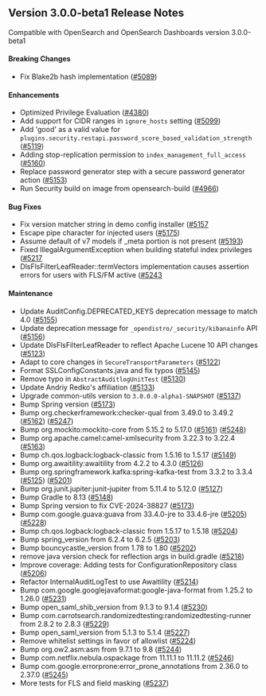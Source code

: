 ## Version 3.0.0-beta1 Release Notes

Compatible with OpenSearch and OpenSearch Dashboards version 3.0.0-beta1

#### Breaking Changes
* Fix Blake2b hash implementation ([#5089](https://github.com/opensearch-project/security/pull/5089))

#### Enhancements
* Optimized Privilege Evaluation ([#4380](https://github.com/opensearch-project/security/pull/4380))
* Add support for CIDR ranges in `ignore_hosts` setting ([#5099](https://github.com/opensearch-project/security/pull/5099))
* Add 'good' as a valid value for `plugins.security.restapi.password_score_based_validation_strength` ([#5119](https://github.com/opensearch-project/security/pull/5119))
* Adding stop-replication permission to `index_management_full_access` ([#5160](https://github.com/opensearch-project/security/pull/5160))
* Replace password generator step with a secure password generator action ([#5153](https://github.com/opensearch-project/security/pull/5153))
* Run Security build on image from opensearch-build ([#4966](https://github.com/opensearch-project/security/pull/4966))

#### Bug Fixes
* Fix version matcher string in demo config installer ([#5157](https://github.com/opensearch-project/security/pull/5157)
* Escape pipe character for injected users ([#5175](https://github.com/opensearch-project/security/pull/5175))
* Assume default of v7 models if _meta portion is not present ([#5193](https://github.com/opensearch-project/security/pull/5193))
* Fixed IllegalArgumentException when building stateful index privileges ([#5217](https://github.com/opensearch-project/security/pull/5217)
* DlsFlsFilterLeafReader::termVectors implementation causes assertion errors for users with FLS/FM active ([#5243](https://github.com/opensearch-project/security/pull/5243)

#### Maintenance
* Update AuditConfig.DEPRECATED_KEYS deprecation message to match 4.0 ([#5155](https://github.com/opensearch-project/security/pull/5155))
* Update deprecation message for `_opendistro/_security/kibanainfo` API ([#5156](https://github.com/opensearch-project/security/pull/5156))
* Update DlsFlsFilterLeafReader to reflect Apache Lucene 10 API changes ([#5123](https://github.com/opensearch-project/security/pull/5123))
* Adapt to core changes in `SecureTransportParameters` ([#5122](https://github.com/opensearch-project/security/pull/5122))
* Format SSLConfigConstants.java and fix typos ([#5145](https://github.com/opensearch-project/security/pull/5145))
* Remove typo in `AbstractAuditlogUnitTest` ([#5130](https://github.com/opensearch-project/security/pull/5130))
* Update Andriy Redko's affiliation ([#5133](https://github.com/opensearch-project/security/pull/5133))
* Upgrade common-utils version to `3.0.0.0-alpha1-SNAPSHOT` ([#5137](https://github.com/opensearch-project/security/pull/5137))
* Bump Spring version ([#5173](https://github.com/opensearch-project/security/pull/5173))
* Bump org.checkerframework:checker-qual from 3.49.0 to 3.49.2 ([#5162](https://github.com/opensearch-project/security/pull/5162)) ([#5247](https://github.com/opensearch-project/security/pull/5247))
* Bump org.mockito:mockito-core from 5.15.2 to 5.17.0 ([#5161](https://github.com/opensearch-project/security/pull/5161)) ([#5248](https://github.com/opensearch-project/security/pull/5248))
* Bump org.apache.camel:camel-xmlsecurity from 3.22.3 to 3.22.4 ([#5163](https://github.com/opensearch-project/security/pull/5163))
* Bump ch.qos.logback:logback-classic from 1.5.16 to 1.5.17 ([#5149](https://github.com/opensearch-project/security/pull/5149))
* Bump org.awaitility:awaitility from 4.2.2 to 4.3.0 ([#5126](https://github.com/opensearch-project/security/pull/5126))
* Bump org.springframework.kafka:spring-kafka-test from 3.3.2 to 3.3.4 ([#5125](https://github.com/opensearch-project/security/pull/5125)) ([#5201](https://github.com/opensearch-project/security/pull/5201))
* Bump org.junit.jupiter:junit-jupiter from 5.11.4 to 5.12.0 ([#5127](https://github.com/opensearch-project/security/pull/5127))
* Bump Gradle to 8.13 ([#5148](https://github.com/opensearch-project/security/pull/5148))
* Bump Spring version to fix CVE-2024-38827 ([#5173](https://github.com/opensearch-project/security/pull/5173))
* Bump com.google.guava:guava from 33.4.0-jre to 33.4.6-jre ([#5205](https://github.com/opensearch-project/security/pull/5205)) ([#5228](https://github.com/opensearch-project/security/pull/5228))
* Bump ch.qos.logback:logback-classic from 1.5.17 to 1.5.18 ([#5204](https://github.com/opensearch-project/security/pull/5204))
* Bump spring_version from 6.2.4 to 6.2.5 ([#5203](https://github.com/opensearch-project/security/pull/5203))
* Bump bouncycastle_version from 1.78 to 1.80 ([#5202](https://github.com/opensearch-project/security/pull/5202))
* remove java version check for reflection args in build.gradle ([#5218](https://github.com/opensearch-project/security/pull/5218))
* Improve coverage: Adding tests for ConfigurationRepository class ([#5206](https://github.com/opensearch-project/security/pull/5206))
* Refactor InternalAuditLogTest to use Awaitility ([#5214](https://github.com/opensearch-project/security/pull/5214))
* Bump com.google.googlejavaformat:google-java-format from 1.25.2 to 1.26.0 ([#5231](https://github.com/opensearch-project/security/pull/5231))
* Bump open_saml_shib_version from 9.1.3 to 9.1.4 ([#5230](https://github.com/opensearch-project/security/pull/5230))
* Bump com.carrotsearch.randomizedtesting:randomizedtesting-runner from 2.8.2 to 2.8.3 ([#5229](https://github.com/opensearch-project/security/pull/5229))
* Bump open_saml_version from 5.1.3 to 5.1.4 ([#5227](https://github.com/opensearch-project/security/pull/5227))
* Remove whitelist settings in favor of allowlist ([#5224](https://github.com/opensearch-project/security/pull/5224))
* Bump org.ow2.asm:asm from 9.7.1 to 9.8 ([#5244](https://github.com/opensearch-project/security/pull/5244))
* Bump com.netflix.nebula.ospackage from 11.11.1 to 11.11.2 ([#5246](https://github.com/opensearch-project/security/pull/5246))
* Bump com.google.errorprone:error_prone_annotations from 2.36.0 to 2.37.0 ([#5245](https://github.com/opensearch-project/security/pull/5245))
* More tests for FLS and field masking ([#5237](https://github.com/opensearch-project/security/pull/5237))
